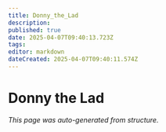 ```yaml
---
title: Donny_the_Lad
description: 
published: true
date: 2025-04-07T09:40:13.723Z
tags: 
editor: markdown
dateCreated: 2025-04-07T09:40:11.574Z
---
```


# Donny the Lad

*This page was auto-generated from structure.*